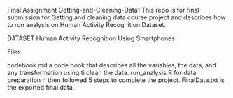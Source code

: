 Final Assignment Getting-and-Cleaning-Data1
This repo is for final submission for Getting and cleaning data course project and describes how to run analysis on Human Activity Recognition Dataset.

DATASET
   Human Activity Recognition Using Smartphones

Files

  codebook.md a code book that describes all the variables, the data, and any transformation using ti clean the data.
  run_analysis.R for data preparation n then followed 5 steps to complete the project.
  FinalData.txt is the exported final data. 

   
